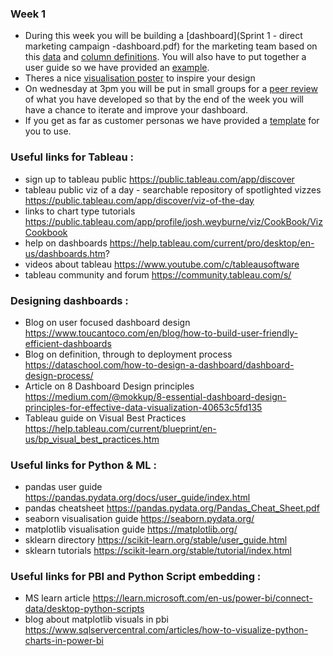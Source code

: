 ### Week 1 
- During this week you will be building a [dashboard](Sprint 1 - direct marketing campaign -dashboard.pdf) for the marketing team based on this [data](https://github.com/siandav/lbg_incubation_delegates/blob/main/Sprint_1_custreqment_segmentation/Direct_Marketing_Campaign.csv) and [column definitions](https://github.com/siandav/lbg_incubation_delegates/blob/main/Sprint_1_custreqment_segmentation/Direct_Marketing_Columns.xlsx). You will also have to put together a user guide so we have provided an [example](https://github.com/siandav/lbg_incubation_delegates/blob/main/Sprint_1_custreqment_segmentation/Sprint%201%20-%20dashboard%20user%20guide%20example.pdf).
- Theres a nice [visualisation poster]() to inspire your design
- On wednesday at 3pm you will be put in small groups for a [peer review]() of what you have developed so that by the end of the week you will have a chance to iterate and improve your dashboard. 
- If you get as far as customer personas we have provided a [template]() for you to use. 



### Useful links for Tableau : 
-  sign up to tableau public https://public.tableau.com/app/discover 
-  tableau public viz of a day - searchable repository of spotlighted vizzes https://public.tableau.com/app/discover/viz-of-the-day
-  links to chart type tutorials https://public.tableau.com/app/profile/josh.weyburne/viz/CookBook/VizCookbook
-  help on dashboards https://help.tableau.com/current/pro/desktop/en-us/dashboards.htm?
-  videos about tableau https://www.youtube.com/c/tableausoftware
-  tableau community and forum https://community.tableau.com/s/

### Designing dashboards : 
- Blog on user focused dashboard design https://www.toucantoco.com/en/blog/how-to-build-user-friendly-efficient-dashboards
- Blog on definition, through to deployment process https://dataschool.com/how-to-design-a-dashboard/dashboard-design-process/
- Article on 8 Dashboard Design principles https://medium.com/@mokkup/8-essential-dashboard-design-principles-for-effective-data-visualization-40653c5fd135
- Tableau guide on Visual Best Practices https://help.tableau.com/current/blueprint/en-us/bp_visual_best_practices.htm

### Useful links for Python & ML : 
- pandas user guide https://pandas.pydata.org/docs/user_guide/index.html
- pandas cheatsheet https://pandas.pydata.org/Pandas_Cheat_Sheet.pdf
- seaborn visualisation guide https://seaborn.pydata.org/
- matplotlib visualisation guide https://matplotlib.org/
- sklearn directory https://scikit-learn.org/stable/user_guide.html
- sklearn tutorials https://scikit-learn.org/stable/tutorial/index.html

### Useful links for PBI and Python Script embedding : 
- MS learn article https://learn.microsoft.com/en-us/power-bi/connect-data/desktop-python-scripts
- blog about matplotlib visuals in pbi https://www.sqlservercentral.com/articles/how-to-visualize-python-charts-in-power-bi
